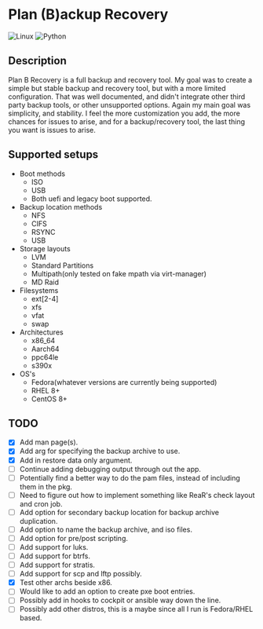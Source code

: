 # Plan (B)ackup Recovery

![Linux](https://img.shields.io/badge/-Linux-grey?logo=linux)
![Python](https://img.shields.io/badge/Python-v3.6%5E-orange?logo=python)

## Description
Plan B Recovery is a full backup and recovery tool. My goal was to create a simple but stable backup and 
recovery tool, but with a more limited configuration. That was well documented, and didn't integrate other 
third party backup tools, or other unsupported options. Again my main goal was simplicity, and stability.
I feel the more customization you add, the more chances for issues to arise, and for a backup/recovery tool,
the last thing you want is issues to arise.

## Supported setups

- Boot methods
  - ISO
  - USB
  - Both uefi and legacy boot supported.
- Backup location methods
  - NFS
  - CIFS
  - RSYNC
  - USB
- Storage layouts
  - LVM
  - Standard Partitions
  - Multipath(only tested on fake mpath via virt-manager)
  - MD Raid
- Filesystems
  - ext[2-4]
  - xfs
  - vfat
  - swap
- Architectures
  - x86_64
  - Aarch64
  - ppc64le
  - s390x
- OS's
  - Fedora(whatever versions are currently being supported)
  - RHEL 8+
  - CentOS 8+

## TODO

- [x] Add man page(s).
- [x] Add arg for specifying the backup archive to use.
- [x] Add in restore data only argument.
- [ ] Continue adding debugging output through out the app.
- [ ] Potentially find a better way to do the pam files, instead of including them in the pkg.
- [ ] Need to figure out how to implement something like ReaR's check layout and cron job.
- [ ] Add option for secondary backup location for backup archive duplication.
- [ ] Add option to name the backup archive, and iso files.
- [ ] Add option for pre/post scripting.
- [ ] Add support for luks.
- [ ] Add support for btrfs.
- [ ] Add support for stratis.
- [ ] Add support for scp and lftp possibly.
- [x] Test other archs beside x86.
- [ ] Would like to add an option to create pxe boot entries.
- [ ] Possibly add in hooks to cockpit or ansible way down the line.
- [ ] Possibly add other distros, this is a maybe since all I run is Fedora/RHEL based.

